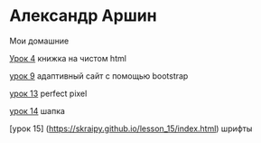 # Александр Аршин
Мои домашние 

[Урок 4](https://github.com/Skraipy/Skraipy.github.io/tree/main/lesson_4 "книжка") книжка на чистом html 

[урок 9](https://github.com/Skraipy/Skraipy.github.io/tree/main/lesson_9/src) адаптивный сайт с помощью bootstrap

[урок 13](https://github.com/Skraipy/Skraipy.github.io/tree/main/lesson_13) perfect pixel

[урок 14](https://skraipy.github.io/lesson_14/src/index) шапка

[урок 15] (https://skraipy.github.io/lesson_15/index.html) шрифты
